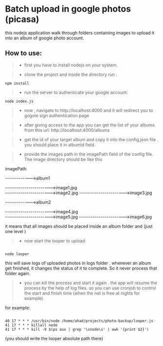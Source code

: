 # Batch upload in google photos (picasa)
this nodejs application walk through folders containing images to upload it into an album of google photo account. 
## How to use:
> - first you have to install nodejs on your system.

> - clone the project and inside the directory run :

```
npm install
```

> - run the server to authenticate your google account:

```
node index.js
```

> - now , navigate to http://localhost:4000 and it will redirect you to gogole sign authentication page

> - after giving access to the app you can get the list of your albums from this url: http://localhost:4000/albums

> - get the id of your target album and copy it into the config.json file . you should place it in albumId field. 

> - provide the images path in the imagePath field of the config file. The image directory should be like this


imagePath 

------------->album1

----------------------->image1.jpg          
----------------------->image2.jpg 
----------------------->image3.jpg 

------------->album2

----------------------->image4.jpg          
----------------------->image5.jpg 
----------------------->image6.jpg 

it means that all images should be placed inside an album folder and (just one level )

> - now start the looper to upload:
```

node looper
```

this will save logs of uploaded photos in logs folder . whenever an album get finished, it changes the status of it to complete. So it never process that folder again. 
> - you can kill the process and start it again . the app will resume the process by the help of log files.
so you can use cronjob to control the start and finish time (when the net is free at nights for example).

for example:
```

40 17 * * * /usr/bin/node /home/ahad/projects/photo-backup/looper.js
41 17 * * * killall node
41 17 * * * kill -9 $(ps aux | grep '\snode\s' | awk '{print $2}')
```

(you should write the looper absolute path there)
